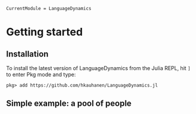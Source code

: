 ```@meta
CurrentModule = LanguageDynamics
```

# Getting started

## Installation

To install the latest version of LanguageDynamics from the Julia REPL, hit `]` to enter Pkg mode and type:

```
pkg> add https://github.com/hkauhanen/LanguageDynamics.jl
```


## Simple example: a pool of people
